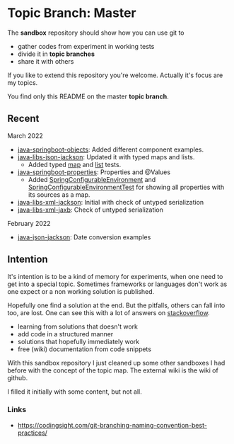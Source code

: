 # Topic Branch: Master

The **sandbox** repository should show how you can use git to
* gather codes from experiment in working tests
* divide it in **topic branches**
* share it with others

If you like to extend this repository you're welcome. Actually it's focus are my topics. 

You find only this README on the master **topic branch**. 

## Recent
March 2022
* [java-springboot-objects](../java-springboot-objects): Added different component examples.
* [java-libs-json-jackson](https://github.com/fluentcodes/sandbox/tree/java-libs-json-jackson): Updated it with typed maps and lists.
  * Added typed [map](https://github.com/fluentcodes/sandbox/blob/java-libs-json-jackson/src/test/java/org/fluentcodes/sandbox/AddressListTest.java) and [list](https://github.com/fluentcodes/sandbox/blob/java-libs-json-jackson/src/test/java/org/fluentcodes/sandbox/AddressMapTest.java) tests.
* [java-springboot-properties](https://github.com/fluentcodes/sandbox/tree/java-springboot-properties): Properties and @Values
  * Added [SpringConfigurableEnvironment](https://github.com/fluentcodes/sandbox/blob/java-springboot-properties/src/main/java/org/fluentcodes/sandbox/springboot/SpringConfigurableEnvironment.java) and [SpringConfigurableEnvironmentTest](https://github.com/fluentcodes/sandbox/blob/java-springboot-properties/src/test/java/org/fluentcodes/sandbox/springboot/SpringConfigurableEnvironmentTest.java) for showing all properties with its sources as a map.
* [java-libs-xml-jackson](https://github.com/fluentcodes/sandbox/tree/java-libs-xml-jackson): Initial with check of untyped serialization
* [java-libs-xml-jaxb](https://github.com/fluentcodes/sandbox/tree/java-libs-xml-jaxb): Check of untyped serialization

February 2022
* [java-json-jackson](https://github.com/fluentcodes/sandbox/tree/java-json-jackson): Date conversion examples


## Intention
It's intention is to be a kind of memory for experiments, when one need to get into a special topic. Sometimes
frameworks or languages don't work as one expect or a non working solution is published.

Hopefully one find a solution at the end. But the pitfalls, others can fall into too, are lost. One can see this with a lot of
answers on [stackoverflow](https://stackoverflow.com).

* learning from solutions that doesn't work
* add code in a structured manner
* solutions that hopefully immediately work
* free (wiki) documentation from code snippets

With this sandbox repository I just cleaned up some other sandboxes I had before with the concept of the topic map.
The external wiki is the wiki of github.

I filled it initially with some content, but not all.


### Links
* https://codingsight.com/git-branching-naming-convention-best-practices/
